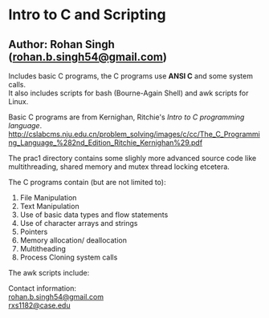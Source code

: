 # Intro to C and Scripting

## Author: **Rohan Singh** (rohan.b.singh54@gmail.com)

Includes basic C programs, the C programs use **ANSI C** and some system calls.  
It also includes scripts for bash (Bourne-Again Shell) and awk scripts for Linux.  

Basic C programs are from Kernighan, Ritchie's *Intro to C programming language*.
http://cslabcms.nju.edu.cn/problem_solving/images/c/cc/The_C_Programming_Language_%282nd_Edition_Ritchie_Kernighan%29.pdf

The prac1 directory contains some slighly more advanced source code like multithreading, shared memory and mutex thread locking etcetera.

The C programs contain (but are not limited to):
1) File Manipulation
2) Text Manipulation
3) Use of basic data types and flow statements
4) Use of character arrays and strings
5) Pointers 
6) Memory allocation/ deallocation
7) Multitheading
8) Process Cloning system calls  

The awk scripts include:  


Contact information:  
rohan.b.singh54@gmail.com  
rxs1182@case.edu  


